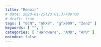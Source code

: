 ```yaml
---
title: "Renoir"
# date: 2020-01-25T23:01:37+09:00
# draft: true
tags: [ "GCN", "GFX9", "gfx909", "Zen2" ]
keywords: [ "", ]
categories: [ "Hardware", "AMD", "APU" ]
noindex: false
---
```


